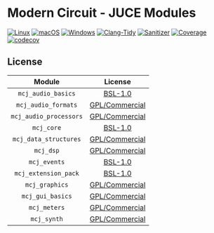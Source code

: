 # Modern Circuit - JUCE Modules

[![Linux](https://github.com/ModernCircuits/mc-juce/actions/workflows/linux.yml/badge.svg)](https://github.com/ModernCircuits/mc-juce/actions/workflows/linux.yml)
[![macOS](https://github.com/ModernCircuits/mc-juce/actions/workflows/macos.yml/badge.svg)](https://github.com/ModernCircuits/mc-juce/actions/workflows/macos.yml)
[![Windows](https://github.com/ModernCircuits/mc-juce/actions/workflows/windows.yml/badge.svg)](https://github.com/ModernCircuits/mc-juce/actions/workflows/windows.yml)
[![Clang-Tidy](https://github.com/ModernCircuits/mc-juce/actions/workflows/clang-tidy.yml/badge.svg)](https://github.com/ModernCircuits/mc-juce/actions/workflows/clang-tidy.yml)
[![Sanitizer](https://github.com/ModernCircuits/mc-juce/actions/workflows/sanitizer.yml/badge.svg)](https://github.com/ModernCircuits/mc-juce/actions/workflows/sanitizer.yml)
[![Coverage](https://github.com/ModernCircuits/mc-juce/actions/workflows/coverage.yml/badge.svg)](https://github.com/ModernCircuits/mc-juce/actions/workflows/coverage.yml)
[![codecov](https://codecov.io/gh/ModernCircuits/mc-juce/branch/main/graph/badge.svg?token=C8L2H8A9HL)](https://codecov.io/gh/ModernCircuits/mc-juce)

## License

|         Module         |                     License                      |
| :--------------------: | :----------------------------------------------: |
|   `mcj_audio_basics`   | [BSL-1.0](https://www.boost.org/LICENSE_1_0.txt) |
|  `mcj_audio_formats`   |   [GPL/Commercial](https://juce.com/get-juce)    |
| `mcj_audio_processors` |   [GPL/Commercial](https://juce.com/get-juce)    |
|       `mcj_core`       | [BSL-1.0](https://www.boost.org/LICENSE_1_0.txt) |
| `mcj_data_structures`  |   [GPL/Commercial](https://juce.com/get-juce)    |
|       `mcj_dsp`        |   [GPL/Commercial](https://juce.com/get-juce)    |
|      `mcj_events`      | [BSL-1.0](https://www.boost.org/LICENSE_1_0.txt) |
|  `mcj_extension_pack`  | [BSL-1.0](https://www.boost.org/LICENSE_1_0.txt) |
|     `mcj_graphics`     |   [GPL/Commercial](https://juce.com/get-juce)    |
|    `mcj_gui_basics`    |   [GPL/Commercial](https://juce.com/get-juce)    |
|      `mcj_meters`      |   [GPL/Commercial](https://juce.com/get-juce)    |
|      `mcj_synth`       |   [GPL/Commercial](https://juce.com/get-juce)    |

